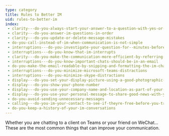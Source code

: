 ```yaml
---
type: category
title: Rules to Better IM
uid: rules-to-better-im
index:
 - clarity---do-you-always-start-your-answer-to-a-question-with-yes-or-no-first-then-give-your-opinion
 - clarity---do-you-answer-im-questions-in-order
 - clarity---do-you-update-or-delete-message-mistakes
 - do-you-call-instead-of-im-when-communication-is-not-simple
 - interruptions---do-you-investigate-your-question-for--minutes-before-asking-someone-on-im
 - interruptions---do-you-know-that-im-interrupts
 - clarity---do-you-make-the-communication-more-efficient-by-referring-back-to-a-subject-of-an-email
 - interruptions---do-you-know-important-chats-should-be-in-an-email
 - do-you-make-the-email-readable-by-snipping-and-formatting-the-im-chat
 - interruptions---do-you-minimize-microsoft-teams-distractions
 - interruptions---do-you-minimize-skype-distractions
 - display---do-you-set-your-display-picture-using-a-good-photographic-image-of-yourself
 - display---do-you-show-your-phone-number
 - display---do-you-use-your-company-name-and-location-as-part-of-your-display-name
 - display---do-you-use-your-personal-message-to-share-good-news-with-your-contacts
 - do-you-avoid-sending-unnecessary-messages
 - calling---do-you-im-your-contact-to-see-if-theyre-free-before-you-try-calling-them
 - do-you-keep-a-history-of-your-im-conversations
---
```


<p>Whether you are chatting to a client on Teams or your friend on WeChat… These are the most common things that can improve your communication.​<br></p>

